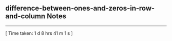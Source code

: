 <h2>difference-between-ones-and-zeros-in-row-and-column Notes</h2><hr>[ Time taken: 1 d 8 hrs 41 m 1 s ]